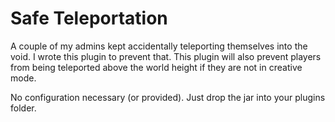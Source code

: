 # Safe Teleportation #

A couple of my admins kept accidentally teleporting themselves into the void. I wrote this plugin to prevent that.
This plugin will also prevent players from being teleported above the world height if they are not in creative mode.

No configuration necessary (or provided).  Just drop the jar into your plugins folder.